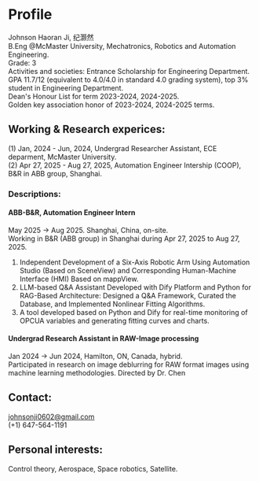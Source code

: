 # Profile
Johnson Haoran Ji, 纪灏然\
B.Eng @McMaster University, Mechatronics, Robotics and Automation Engineering.\
Grade: 3\
Activities and societies: Entrance Scholarship for Engineering Department.\
GPA 11.7/12 (equivalent to 4.0/4.0 in standard 4.0 grading system), top 3% student in Engineering Department.\
Dean's Honour List for term 2023-2024, 2024-2025.\
Golden key association honor of 2023-2024, 2024-2025 terms.

## Working & Research experices:
(1) Jan, 2024 - Jun, 2024, Undergrad Researcher Assistant, ECE deparment, McMaster University.\
(2) Apr 27, 2025 - Aug 27, 2025, Automation Engineer Intership (COOP), B&R in ABB group, Shanghai.
### Descriptions:
#### ABB-B&R, Automation Engineer Intern
May 2025 -> Aug 2025. Shanghai, China, on-site.\
Working in B&R (ABB group) in Shanghai during Apr 27, 2025 to Aug 27, 2025.
1. Independent Development of a Six-Axis Robotic Arm Using Automation Studio (Based on SceneView) and Corresponding Human-Machine Interface (HMI) Based on mappView.
2. LLM-based Q&A Assistant Developed with Dify Platform and Python for RAG-Based Architecture: Designed a Q&A Framework, Curated the Database, and Implemented Nonlinear Fitting Algorithms.
3. A tool developed based on Python and Dify for real-time monitoring of OPCUA variables and generating fitting curves and charts.

#### Undergrad Research Assistant in RAW-Image processing
Jan 2024 -> Jun 2024, Hamilton, ON, Canada, hybrid.\
Participated in research on image deblurring for RAW format images using machine learning methodologies. Directed by Dr. Chen

## Contact:
johnsonji0602@gmail.com\
(+1) 647-564-1191

## Personal interests:
Control theory, Aerospace, Space robotics, Satellite.
